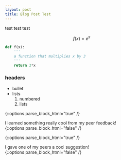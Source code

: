 ```yaml
---
layout: post
title: Blog Post Test
---
```

test test test

$$ f(x) = e^x $$

```python
def f(x):
	'''
	a function that multiplies x by 3
	'''
	return 3*x
```

### headers

- bullet
- lists
	1. numbered
	2. lists
	
{::options parse_block_html="true" /}
<div class="got-help">
I learned something really cool from my peer feedback! 
</div>
{::options parse_block_html="false" /}

{::options parse_block_html="true" /}
<div class="gave-help">
I gave one of my peers a cool suggestion! 
</div>
{::options parse_block_html="false" /}